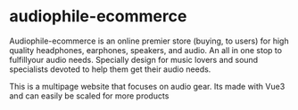 # audiophile-ecommerce

Audiophile-ecommerce is an online premier store (buying, to users) for high quality headphones, earphones, speakers, and audio. An all in one stop to fulfillyour audio needs. Specially design for music lovers and sound specialists devoted to help them get their audio needs.

This is a multipage website that focuses on audio gear. Its made with Vue3 and can easily be scaled for more products
